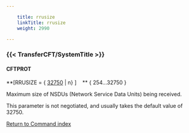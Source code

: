 ```yaml
---

    title: rrusize
    linkTitle: rrusize
    weight: 2990

---
```

<span id="rrusize"></span>

### {{< TransferCFT/SystemTitle  >}}

#### CFTPROT

**\[RRUSIZE = { <u>32750</u> | n} \]    **
{ 254...32750 }

Maximum size of NSDUs (Network Service Data Units) being received.

This parameter is not negotiated, and usually takes the default value of 32750.

[Return
to Command index](../../)
